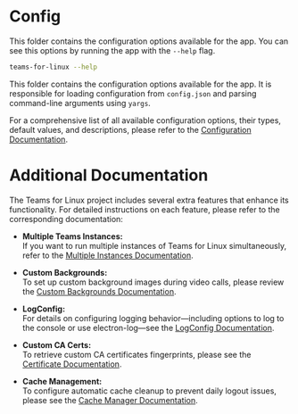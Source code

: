 # Config

This folder contains the configuration options available for the app. You can
see this options by running the app with the `--help` flag.

```bash
teams-for-linux --help
```

This folder contains the configuration options available for the app. It is responsible for loading configuration from `config.json` and parsing command-line arguments using `yargs`.

For a comprehensive list of all available configuration options, their types, default values, and descriptions, please refer to the [Configuration Documentation](../../docs/configuration.md).

# Additional Documentation

The Teams for Linux project includes several extra features that enhance its
functionality. For detailed instructions on each feature, please refer to the
corresponding documentation:

- **Multiple Teams Instances:**  
  If you want to run multiple instances of Teams for Linux simultaneously, refer
  to the [Multiple Instances Documentation](../../docs/multiple-instances.md).

- **Custom Backgrounds:**  
  To set up custom background images during video calls, please review the
  [Custom Backgrounds Documentation](../../docs/custom-backgrounds.md).

- **LogConfig:**  
  For details on configuring logging behavior—including options to log to the
  console or use electron-log—see the [LogConfig Documentation](../../docs/log-config.md).

- **Custom CA Certs:**  
  To retrieve custom CA certificates fingerprints, please see the
  [Certificate Documentation](../../docs/certificate.md).

- **Cache Management:**  
  To configure automatic cache cleanup to prevent daily logout issues, please see the
  [Cache Manager Documentation](../../docs/cache-manager.md).
